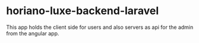 # horiano-luxe-backend-laravel
This app holds the client side for users and also servers as api for the admin from the angular app.
